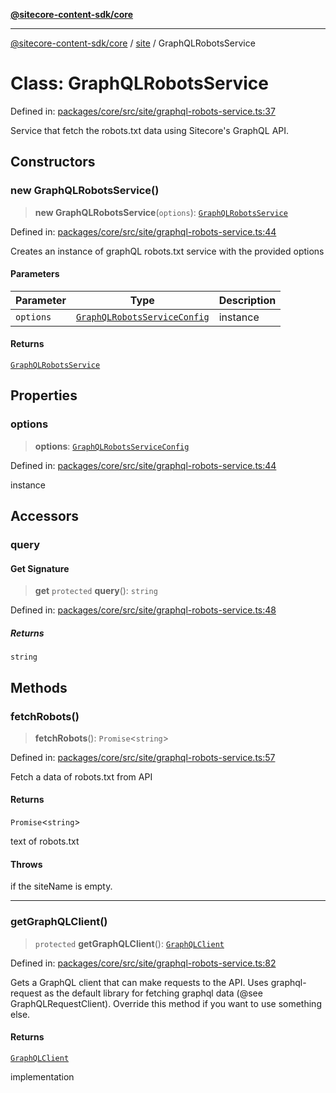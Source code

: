 [**@sitecore-content-sdk/core**](../../README.md)

***

[@sitecore-content-sdk/core](../../README.md) / [site](../README.md) / GraphQLRobotsService

# Class: GraphQLRobotsService

Defined in: [packages/core/src/site/graphql-robots-service.ts:37](https://github.com/Sitecore/xmc-jss-dev/blob/b61df9eebcfba1bdf753510a061ce22b4c35f004/packages/core/src/site/graphql-robots-service.ts#L37)

Service that fetch the robots.txt data using Sitecore's GraphQL API.

## Constructors

### new GraphQLRobotsService()

> **new GraphQLRobotsService**(`options`): [`GraphQLRobotsService`](GraphQLRobotsService.md)

Defined in: [packages/core/src/site/graphql-robots-service.ts:44](https://github.com/Sitecore/xmc-jss-dev/blob/b61df9eebcfba1bdf753510a061ce22b4c35f004/packages/core/src/site/graphql-robots-service.ts#L44)

Creates an instance of graphQL robots.txt service with the provided options

#### Parameters

| Parameter | Type | Description |
| ------ | ------ | ------ |
| `options` | [`GraphQLRobotsServiceConfig`](../type-aliases/GraphQLRobotsServiceConfig.md) | instance |

#### Returns

[`GraphQLRobotsService`](GraphQLRobotsService.md)

## Properties

### options

> **options**: [`GraphQLRobotsServiceConfig`](../type-aliases/GraphQLRobotsServiceConfig.md)

Defined in: [packages/core/src/site/graphql-robots-service.ts:44](https://github.com/Sitecore/xmc-jss-dev/blob/b61df9eebcfba1bdf753510a061ce22b4c35f004/packages/core/src/site/graphql-robots-service.ts#L44)

instance

## Accessors

### query

#### Get Signature

> **get** `protected` **query**(): `string`

Defined in: [packages/core/src/site/graphql-robots-service.ts:48](https://github.com/Sitecore/xmc-jss-dev/blob/b61df9eebcfba1bdf753510a061ce22b4c35f004/packages/core/src/site/graphql-robots-service.ts#L48)

##### Returns

`string`

## Methods

### fetchRobots()

> **fetchRobots**(): `Promise`\<`string`\>

Defined in: [packages/core/src/site/graphql-robots-service.ts:57](https://github.com/Sitecore/xmc-jss-dev/blob/b61df9eebcfba1bdf753510a061ce22b4c35f004/packages/core/src/site/graphql-robots-service.ts#L57)

Fetch a data of robots.txt from API

#### Returns

`Promise`\<`string`\>

text of robots.txt

#### Throws

if the siteName is empty.

***

### getGraphQLClient()

> `protected` **getGraphQLClient**(): [`GraphQLClient`](../../index/interfaces/GraphQLClient.md)

Defined in: [packages/core/src/site/graphql-robots-service.ts:82](https://github.com/Sitecore/xmc-jss-dev/blob/b61df9eebcfba1bdf753510a061ce22b4c35f004/packages/core/src/site/graphql-robots-service.ts#L82)

Gets a GraphQL client that can make requests to the API. Uses graphql-request as the default
library for fetching graphql data (@see GraphQLRequestClient). Override this method if you
want to use something else.

#### Returns

[`GraphQLClient`](../../index/interfaces/GraphQLClient.md)

implementation
